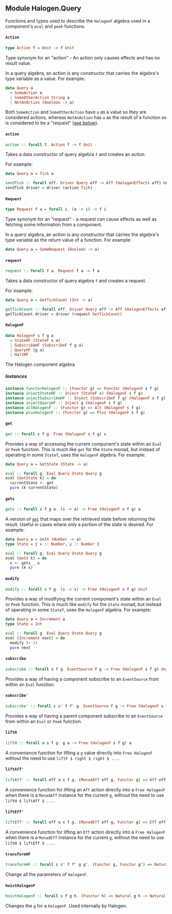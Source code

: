 ## Module Halogen.Query

Functions and types used to describe the `HalogenF` algebra used in a
component's `eval` and `peek` functions.

#### `Action`

``` purescript
type Action f = Unit -> f Unit
```

Type synonym for an "action" - An action only causes effects and has no
result value.

In a query algebra, an action is any constructor that carries the algebra's
type variable as a value. For example:

``` purescript
data Query a
  = SomeAction a
  | SomeOtherAction String a
  | NotAnAction (Boolean -> a)
```

Both `SomeAction` and `SomeOtherAction` have `a` as a value so they are
considered actions, whereas `NotAnAction` has `a` as the result of a
function so is considered to be a "request" ([see below](#Request)).

#### `action`

``` purescript
action :: forall f. Action f -> f Unit
```

Takes a data constructor of query algebra `f` and creates an action.

For example:

```purescript
data Query a = Tick a

sendTick :: forall eff. Driver Query eff -> Aff (HalogenEffects eff) Unit
sendTick driver = driver (action Tick)
```

#### `Request`

``` purescript
type Request f a = forall i. (a -> i) -> f i
```

Type synonym for an "request" - a request can cause effects as well as
fetching some information from a component.

In a query algebra, an action is any constructor that carries the algebra's
type variable as the return value of a function. For example:

``` purescript
data Query a = SomeRequest (Boolean -> a)
```

#### `request`

``` purescript
request :: forall f a. Request f a -> f a
```

Takes a data constructor of query algebra `f` and creates a request.

For example:

```purescript
data Query a = GetTickCount (Int -> a)

getTickCount :: forall eff. Driver Query eff -> Aff (HalogenEffects eff) Int
getTickCount driver = driver (request GetTickCount)
```

#### `HalogenF`

``` purescript
data HalogenF s f g a
  = StateHF (StateF s a)
  | SubscribeHF (SubscribeF f g a)
  | QueryHF (g a)
  | HaltHF
```

The Halogen component algebra

##### Instances
``` purescript
instance functorHalogenF :: (Functor g) => Functor (HalogenF s f g)
instance injectStateHF :: Inject (StateF s) (HalogenF s f g)
instance injectSubscribeHF :: Inject (SubscribeF f g) (HalogenF s f g)
instance injectQueryHF :: Inject g (HalogenF s f g)
instance altHalogenF :: (Functor g) => Alt (HalogenF s f g)
instance plusHalogenF :: (Functor g) => Plus (HalogenF s f g)
```

#### `get`

``` purescript
get :: forall s f g. Free (HalogenF s f g) s
```

Provides a way of accessing the current component's state within an `Eval`
or `Peek` function. This is much like `get` for the `State` monad, but
instead of operating in some `StateT`, uses the `HalogenF` algebra. For
example:

``` purescript
data Query a = GetState (State -> a)

eval :: forall g. Eval Query State Query g
eval (GetState k) = do
  currentState <- get
  pure (k currentState)
```

#### `gets`

``` purescript
gets :: forall s f g a. (s -> a) -> Free (HalogenF s f g) a
```

A version of [`get`](#get) that maps over the retrieved state before
returning the result. Useful in cases where only a portion of the state is
desired. For example:

``` purescript
data Query a = GetX (Number -> a)
type State = { x :: Number, y :: Number }

eval :: forall g. Eval Query State Query g
eval (GetX k) = do
  x <- gets _.x
  pure (k x)
```

#### `modify`

``` purescript
modify :: forall s f g. (s -> s) -> Free (HalogenF s f g) Unit
```

Provides a way of modifying the current component's state within an `Eval`
or `Peek` function. This is much like `modify` for the `State` monad, but
instead of operating in some `StateT`, uses the `HalogenF` algebra. For
example:

``` purescript
data Query a = Increment a
type State = Int

eval :: forall g. Eval Query State Query g
eval (Increment next) = do
  modify (+ 1)
  pure next
```

#### `subscribe`

``` purescript
subscribe :: forall s f g. EventSource f g -> Free (HalogenF s f g) Unit
```

Provides a way of having a component subscribe to an `EventSource` from
within an `Eval` function.

#### `subscribe'`

``` purescript
subscribe' :: forall s s' f f' g. EventSource f g -> Free (HalogenF s f (Free (HalogenF s' f' g))) Unit
```

Provides a way of having a parent component subscribe to an `EventSource`
from within an `Eval` or `Peek` function.

#### `liftH`

``` purescript
liftH :: forall a s f g. g a -> Free (HalogenF s f g) a
```

A convenience function for lifting a `g` value directly into
`Free HalogenF` without the need to use `liftF $ right $ right $ ...`.

#### `liftAff'`

``` purescript
liftAff' :: forall eff a s f g. (MonadAff eff g, Functor g) => Aff eff a -> Free (HalogenF s f g) a
```

A convenience function for lifting an `Aff` action directly into a
`Free HalogenF` when there is a `MonadAff` instance for the current `g`,
without the need to use `liftH $ liftAff $ ...`.

#### `liftEff'`

``` purescript
liftEff' :: forall eff a s f g. (MonadEff eff g, Functor g) => Eff eff a -> Free (HalogenF s f g) a
```

A convenience function for lifting an `Eff` action directly into a
`Free HalogenF` when there is a `MonadEff` instance for the current `g`,
without the need to use `liftH $ liftEff $ ...`.

#### `transformHF`

``` purescript
transformHF :: forall s s' f f' g g'. (Functor g, Functor g') => Natural (StateF s) (StateF s') -> Natural f f' -> Natural g g' -> Natural (HalogenF s f g) (HalogenF s' f' g')
```

Change all the parameters of `HalogenF`.

#### `hoistHalogenF`

``` purescript
hoistHalogenF :: forall s f g h. (Functor h) => Natural g h -> Natural (HalogenF s f g) (HalogenF s f h)
```

Changes the `g` for a `HalogenF`. Used internally by Halogen.


